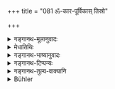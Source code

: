 +++
title = "081 ॐ-कार-पूर्विकास् तिस्रो"

+++

<details><summary>गङ्गानथ-मूलानुवादः</summary>

The three imperishable Mahāvyāhṛtis preceded by the syllable ‘oṃ,’ and the three-footed Sāvitrī,—these should be regarded as the ‘Mouth of Brahman.’—(81)
</details>

<details><summary>मेधातिथिः</summary>

ॐकारः पूर्वो यासां ता **ॐकारपूर्विकाः** । **महाव्याहृतयः** प्रकृता एव भूर् भुवः स्वर् इत्य् एते शब्दा अभिधीयन्ते । **अव्यया** अविनाशिन्यः । फलस्य दीर्घकालत्वाद् एवम् उच्यते । अन्यथा "सर्व एव शब्दा नित्याः" इति विशेषणम् अनर्थकम् । **त्रिपदा** "तत् सवितुर्" इत्य् एषा **सावित्री ब्रह्मणो मुखम्** । आद्यत्वान् मुखव्यपदेशः अतश् चारम्भे अध्येयम् एतद् इत्य् अस्यैवार्थवादः । अथ वा **मुखं** द्वारम् उपायो ब्रह्मप्राप्तिर् अनेन भवतीत्य् एतद् एवाह ॥ २.८१ ॥
</details>

<details><summary>गङ्गानथ-भाष्यानुवादः</summary>

“*Preceded by the syllable Oṃ*”—in the beginning of which the syllable ‘Oṃ’ occurs.—‘*Mahāvyāhṛtis*’;—this refers to the three syllables ‘*bhūḥ*—*bhuvaḥ*—*svaḥ*,’ which form the subject-matter of the present context.

‘*Imperishable*’;—the syllables are so called in view of the fact that the results proceeding from their repetition are longstanding. If this were not meant, then the qualification would be superfluous, as all words are equally imperishable, eternal.

*Three-footed Sāvitrī*;—the verse ‘*tat savituḥ*, *etc*.’

‘*The mouth of Brahman*.’—These are called ‘mouth’ in the sense that they form its opening. Hence this verse is to be regarded as the valedictory supplement of the Injunction that these should be recited at the beginning of Vedic Study.

Or ‘mouth’ may mean *portal*, the means;—the sense being that *union with Brahman* is reached by this means. This is what is described in the next verse.—(81)
</details>

<details><summary>गङ्गानथ-टिप्पन्यः</summary>

‘*Brahmaṇo mukham*—“Literally, the *mouth of Brahman* is meant to convey the double sense (of *leading to*, and *leading to union with*,
*Brahman*). Both interpretations are given by Medhātithi, Kullūka. and
Rāghavānanda; while Govindarāja, Nārāyaṇa and Nandana explain it merely as the *beginning or portal of the Veda*.”—Buhler.

This verse is quoted in *Madanapārijāta* (p. 71) as defining the ‘*Brahmamukha*’, which has been declared by Nārāyaṇa to be the formula for the *Ācamana*;—in *Vīramitrodaya* (Saṃskāra, p. 522), as laying down the beginning of study;—in the same work again (Āhnika, p. 253), where it is explained as meaning that the name ‘*sandhyā*’ (Twilight Prayers) is applied to all those acts that are performed with the formula herein specified;—also on p. 321, along with the next three verses.

This first line of this verse is quoted in *Aparārka*, (p. 1290).

The verse is quoted in *Saṃskāramayūkha* (p. 50), which explains ‘*tisraḥ*’ as ‘*Bhūḥ-bhuvaḥ-svaḥ*’ and ‘*brahmaṇo mukham*’ as ‘to be pronounced at the beginning of Vedic reading—and in *Smṛticandrikā* (Saṃskāra, p. 135), which notes—‘*om bhūrbhuvaḥsvaḥ*’ are the three
*Vyāhṛtis*,—*tatsavituḥ* &c., is the *Sāvitrī*; all this forms the
‘*mukha*’, *i.e*. beginning, of ‘Brahman’, *i.e*. the Veda.
</details>

<details><summary>गङ्गानथ-तुल्य-वाक्यानि</summary>

**(verses 81-82)  
**

*Āpastamba* (Parāśaramādhava, p. 284).—‘Seated upon kuśa, holding kuśa
and water in his hand, facing the East, one shall repeat the Gāyatrī a thousand times, or a hundred times, or without any limit.’

*Yogi- Yājñavalkya* (Do., 283).—‘The Religious Student and the
Agnihotrin should repeat the Gāyatrī 108 times: the Hermit and the Renunciate, more than 1,000 times,

*Yama* (Parāśaramādhava, p. 286).—‘There is nothing superior to the
Gāyatrī for purposes of *Japa*; there is no penance higher than the Gāyatrī; there is no meditation higher than the Gāyatrī; there is no
*Homa* higher than the *Viṣṇusmṛti*, 55. 15-16—\[reproduces the words of
Manu\].

*Yama* (Vīramitrodaya-Saṃskāra, p. 429).—‘He who acquires the three
Vyāhṛtis preceded by the syllable *om*, and the Sāvitrī, Brahmacharya and is called *Śrotriya*.’

*Laugākṣi* (Do.).—‘Having pronounced *om bhūrbhuvaḥsvaḥ*, he pronounces
the Sāvitrī verse beginning with *Tat savituḥ*.’

‘*Baudhāyana-Dharmasūtra*, 2. 4. 21.—‘The Brāhmaṇa who daily, at all junctures, meditates upon this, becomes purified to Brahmaṇa and merged in Brāhmaṇ; following the scriptures, he wins the Brahmic regions.’

*Vyāsa* (Parāśaramādhava, p. 285).—‘By repeating the Gāyatrī ten times
one becomes absolved from all little sins committed during the day; repeated a hundred times, she destroys a host of sins; repeated a thousand times, she destroys all minor sins; by repeating it a *lakh* of times, all the most heinous sins are destroyed; by repeating it a crore of times, one obtains all that is desired.’

*Saṃvarta* (Vīramitrodaya-Saṃskāra, p. 522).—‘One should utter the
*Praṇava* first: after that, the Vyāhṛtis; and then the Sāvitrī.’

*Yogi-Yāmavalkya* (Vīramitrodaya-Āhnika, p. 258).—‘Gāvatrī is Brahmā and
Sāvitrī is Rudra.’

*Yama* (Vīramitrodaya-Āhnika, p. 321, also Parāśaramadhava, p.
284).—‘One should daily repeat the Gāyatrī, which is destructive of all sins, a thousand times, or a hundred times, or at least ten times; the Lord put the Gāyatrī in one pan and the Vedas along with the subsidiary sciences in the other pan of the scale; and the two were found equal.’

*Aṅgiras* (Vīramitrodaya-Āhnika, p. 322)—‘One who is intent upon the
Praṇava, the seven Vyāhṛtis, and the three-footed Gāyatrī has no fear anywhere.’

*Hārīta* (Vīramitrodaya-Āhnika, p. 323).—‘The Praṇava, the Vyāhṛtis the
Sāvitrī verse,—these constitute the *Sāvitra*, whereby one becomes absolved from sins; by hundred repetitions, from sins of thought; by thousand repetitions, from sins of word; and by ten thousand repetitions, from all sins, and has his soul perfectly pure.’
</details>

<details><summary>Bühler</summary>

081	Know that the three imperishable Mahavyahritis, preceded by the syllable Om, and (followed) by the three-footed Savitri are the portal of the Veda and the gate leading (to union with) Brahman.
</details>
